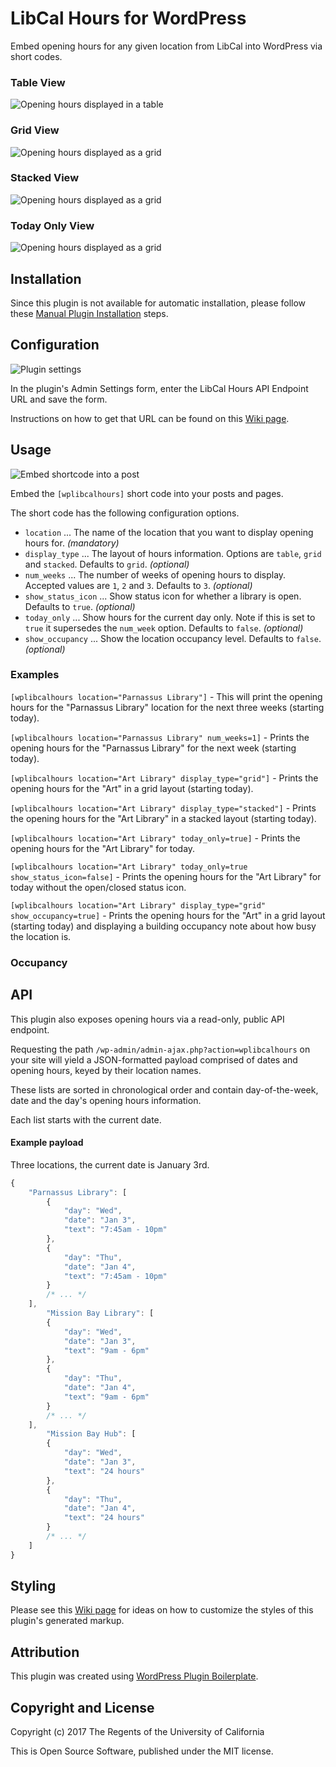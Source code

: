 # LibCal Hours for WordPress

Embed opening hours for any given location from LibCal into WordPress via short codes.

### Table View
![Opening hours displayed in a table](assets/screenshot-1.png)

### Grid View
![Opening hours displayed as a grid](assets/grid-view-multiple-weeks.png)

### Stacked View
![Opening hours displayed as a grid](assets/stacked-view-multiple-weeks.png)

### Today Only View
![Opening hours displayed as a grid](assets/today-only-view.png)

## Installation

Since this plugin is not available for automatic installation, please follow these [Manual Plugin Installation](https://codex.wordpress.org/Managing_Plugins#Manual_Plugin_Installation) steps.

## Configuration


![Plugin settings](assets/screenshot-2.png)

In the plugin's Admin Settings form, enter the LibCal Hours API Endpoint URL and save the form.

Instructions on how to get that URL can be found on this [Wiki page](https://github.com/ucsf-ckm/wplibcalhours/wiki/How-to-get-the-LibCal-Hours-API-Endpoint-URL).

## Usage

![Embed shortcode into a post](assets/screenshot-3.png)

Embed the `[wplibcalhours]` short code into your posts and pages.

The short code has the following configuration options.

- `location` ... The name of the location that you want to display opening hours for. *(mandatory)*
- `display_type` ... The layout of hours information. Options are `table`, `grid` and `stacked`. Defaults to `grid`. *(optional)*
- `num_weeks` ... The number of weeks of opening hours to display. Accepted values are `1`, `2` and `3`. Defaults to `3`. *(optional)*
- `show_status_icon` ... Show status icon for whether a library is open. Defaults to `true`. *(optional)*
- `today_only` ... Show hours for the current day only. Note if this is set to `true` it supersedes the `num_week` option. Defaults to `false`. *(optional)*
- `show_occupancy` ... Show the location occupancy level. Defaults to `false`. *(optional)*

### Examples

`[wplibcalhours location="Parnassus Library"]` - This will print the opening hours for the "Parnassus Library" location for the next three weeks (starting today).

`[wplibcalhours location="Parnassus Library" num_weeks=1]` - Prints the opening hours for the "Parnassus Library" for the next week (starting today).

`[wplibcalhours location="Art Library" display_type="grid"]` - Prints the opening hours for the "Art" in a grid layout (starting today).

`[wplibcalhours location="Art Library" display_type="stacked"]` - Prints the opening hours for the "Art Library" in a stacked layout (starting today).

`[wplibcalhours location="Art Library" today_only=true]` - Prints the opening hours for the "Art Library" for today.

`[wplibcalhours location="Art Library" today_only=true show_status_icon=false]` - Prints the opening hours for the "Art Library" for today without the open/closed status icon.

`[wplibcalhours location="Art Library" display_type="grid" show_occupancy=true]` - Prints the opening hours for the "Art" in a grid layout (starting today) and displaying a building occupancy note about how busy the location is.
### Occupancy


## API

This plugin also exposes opening hours via a read-only, public API endpoint.

Requesting the path `/wp-admin/admin-ajax.php?action=wplibcalhours` on your site will yield
a JSON-formatted payload comprised of dates and opening hours, keyed by their location names.

These lists are sorted in chronological order and contain day-of-the-week, date and the day's opening hours information.

Each list starts with the current date.

#### Example payload

Three locations, the current date is January 3rd.

```javascript
{
    "Parnassus Library": [
        {
            "day": "Wed",
            "date": "Jan 3",
            "text": "7:45am - 10pm"
        },
        {
            "day": "Thu",
            "date": "Jan 4",
            "text": "7:45am - 10pm"
        }
        /* ... */
    ],
        "Mission Bay Library": [
        {
            "day": "Wed",
            "date": "Jan 3",
            "text": "9am - 6pm"
        },
        {
            "day": "Thu",
            "date": "Jan 4",
            "text": "9am - 6pm"
        }
        /* ... */
    ],
        "Mission Bay Hub": [
        {
            "day": "Wed",
            "date": "Jan 3",
            "text": "24 hours"
        },
        {
            "day": "Thu",
            "date": "Jan 4",
            "text": "24 hours"
        }
        /* ... */
    ]
}
```

## Styling

Please see this [Wiki page](https://github.com/ucsf-ckm/wplibcalhours/wiki/Styling-The-Output) for ideas on how to customize the styles of this plugin's generated markup.

## Attribution

This plugin was created using [WordPress Plugin Boilerplate](https://github.com/DevinVinson/WordPress-Plugin-Boilerplate).

## Copyright and License

Copyright (c) 2017 The Regents of the University of California

This is Open Source Software, published under the MIT license.
